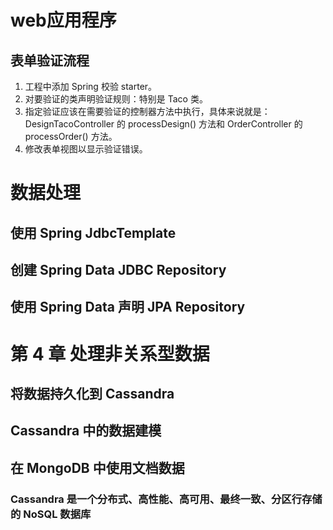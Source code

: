 # web应用程序
## 表单验证流程
1. 工程中添加 Spring 校验 starter。
2. 对要验证的类声明验证规则：特别是 Taco 类。
3. 指定验证应该在需要验证的控制器方法中执行，具体来说就是：DesignTacoController 的 processDesign() 方法和 OrderController 的 processOrder() 方法。
4. 修改表单视图以显示验证错误。








# 数据处理
## 使用 Spring JdbcTemplate
## 创建 Spring Data JDBC Repository
## 使用 Spring Data 声明 JPA Repository






# 第 4 章 处理非关系型数据
## 将数据持久化到 Cassandra
## Cassandra 中的数据建模
## 在 MongoDB 中使用文档数据

### Cassandra 是一个分布式、高性能、高可用、最终一致、分区行存储的 NoSQL 数据库
